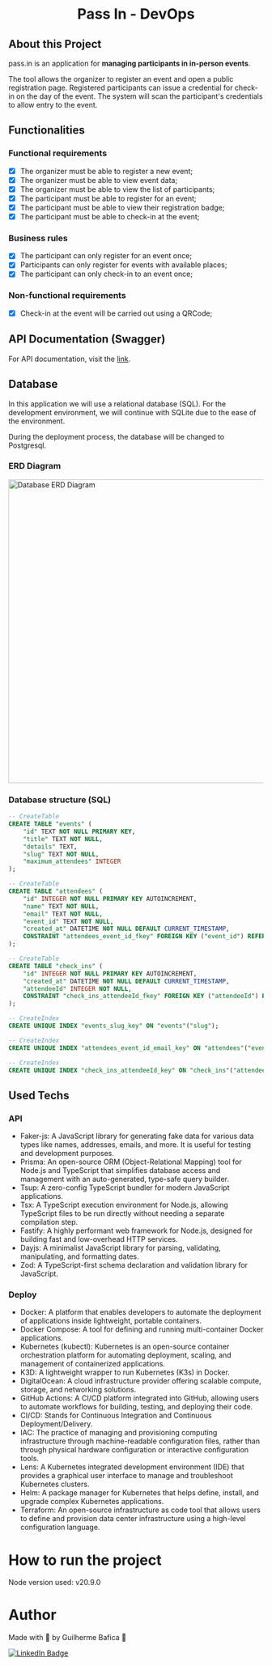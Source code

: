 <h1 align="center">Pass In - DevOps</h1>

## About this Project

pass.in is an application for **managing participants in in-person events**.

The tool allows the organizer to register an event and open a public registration page. Registered participants can issue a credential for check-in on the day of the event.
The system will scan the participant's credentials to allow entry to the event.

## Functionalities

### Functional requirements

- [x] The organizer must be able to register a new event;
- [x] The organizer must be able to view event data;
- [x] The organizer must be able to view the list of participants;
- [x] The participant must be able to register for an event;
- [x] The participant must be able to view their registration badge;
- [x] The participant must be able to check-in at the event;

### Business rules

- [x] The participant can only register for an event once;
- [x] Participants can only register for events with available places;
- [x] The participant can only check-in to an event once;

### Non-functional requirements

- [x] Check-in at the event will be carried out using a QRCode;

## API Documentation (Swagger)

For API documentation, visit the [link](https://nlw-unite-nodejs.onrender.com/docs).

## Database

In this application we will use a relational database (SQL). For the development environment, we will continue with SQLite due to the ease of the environment.

During the deployment process, the database will be changed to Postgresql.

### ERD Diagram

<img src=".github/erd.svg" width="600" alt="Database ERD Diagram" />

### Database structure (SQL)

```sql
-- CreateTable
CREATE TABLE "events" (
    "id" TEXT NOT NULL PRIMARY KEY,
    "title" TEXT NOT NULL,
    "details" TEXT,
    "slug" TEXT NOT NULL,
    "maximum_attendees" INTEGER
);

-- CreateTable
CREATE TABLE "attendees" (
    "id" INTEGER NOT NULL PRIMARY KEY AUTOINCREMENT,
    "name" TEXT NOT NULL,
    "email" TEXT NOT NULL,
    "event_id" TEXT NOT NULL,
    "created_at" DATETIME NOT NULL DEFAULT CURRENT_TIMESTAMP,
    CONSTRAINT "attendees_event_id_fkey" FOREIGN KEY ("event_id") REFERENCES "events" ("id") ON DELETE RESTRICT ON UPDATE CASCADE
);

-- CreateTable
CREATE TABLE "check_ins" (
    "id" INTEGER NOT NULL PRIMARY KEY AUTOINCREMENT,
    "created_at" DATETIME NOT NULL DEFAULT CURRENT_TIMESTAMP,
    "attendeeId" INTEGER NOT NULL,
    CONSTRAINT "check_ins_attendeeId_fkey" FOREIGN KEY ("attendeeId") REFERENCES "attendees" ("id") ON DELETE RESTRICT ON UPDATE CASCADE
);

-- CreateIndex
CREATE UNIQUE INDEX "events_slug_key" ON "events"("slug");

-- CreateIndex
CREATE UNIQUE INDEX "attendees_event_id_email_key" ON "attendees"("event_id", "email");

-- CreateIndex
CREATE UNIQUE INDEX "check_ins_attendeeId_key" ON "check_ins"("attendeeId");
```

## Used Techs

### API

- Faker-js: A JavaScript library for generating fake data for various data types like names, addresses, emails, and more. It is useful for testing and development purposes.
- Prisma: An open-source ORM (Object-Relational Mapping) tool for Node.js and TypeScript that simplifies database access and management with an auto-generated, type-safe query builder.
- Tsup: A zero-config TypeScript bundler for modern JavaScript applications.
- Tsx: A TypeScript execution environment for Node.js, allowing TypeScript files to be run directly without needing a separate compilation step.
- Fastify: A highly performant web framework for Node.js, designed for building fast and low-overhead HTTP services.
- Dayjs: A minimalist JavaScript library for parsing, validating, manipulating, and formatting dates.
- Zod: A TypeScript-first schema declaration and validation library for JavaScript.

### Deploy

- Docker: A platform that enables developers to automate the deployment of applications inside lightweight, portable containers.
- Docker Compose: A tool for defining and running multi-container Docker applications.
- Kubernetes (kubectl): Kubernetes is an open-source container orchestration platform for automating deployment, scaling, and management of containerized applications.
- K3D: A lightweight wrapper to run Kubernetes (K3s) in Docker.
- DigitalOcean: A cloud infrastructure provider offering scalable compute, storage, and networking solutions.
- GitHub Actions: A CI/CD platform integrated into GitHub, allowing users to automate workflows for building, testing, and deploying their code.
- CI/CD: Stands for Continuous Integration and Continuous Deployment/Delivery.
- IAC: The practice of managing and provisioning computing infrastructure through machine-readable configuration files, rather than through physical hardware configuration or interactive configuration tools.
- Lens: A Kubernetes integrated development environment (IDE) that provides a graphical user interface to manage and troubleshoot Kubernetes clusters.
- Helm: A package manager for Kubernetes that helps define, install, and upgrade complex Kubernetes applications.
- Terraform: An open-source infrastructure as code tool that allows users to define and provision data center infrastructure using a high-level configuration language.

# How to run the project

Node version used: v20.9.0

<!-- ## Application

```bash
# To install project dependencies
yarn
```

```bash
# Run the application on localhost -> http://localhost:5173
yarn dev
``` -->

# Author

Made with 💚 by Guilherme Bafica 👋

[![LinkedIn Badge](https://img.shields.io/badge/-GuilhermeBafica-blue?style=flat-square&logo=Linkedin&logoColor=white&link=https://www.linkedin.com/in/guilhermebafica/)](https://www.linkedin.com/in/guilhermebafica/)
